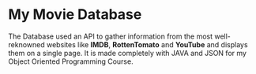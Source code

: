 # My Movie Database
The Database used an API to gather information from the most well-reknowned websites like **IMDB**, **RottenTomato** and **YouTube** and displays them on a single page.
It is made completely with JAVA and JSON for my Object Oriented Programming Course.
